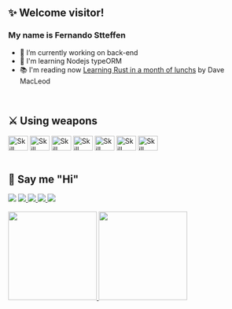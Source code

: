 ## ✨ Welcome visitor! 
### My name is Fernando Stteffen

- 🔭 I’m currently working on back-end
- 🌱 I'm learning Nodejs typeORM
- 📚 I'm reading now [Learning Rust in a month of lunchs](https://www.amazon.com.br/Learn-Month-Lunches-David-MacLeod/dp/1633438236) by Dave MacLeod 
<br />

## ⚔ Using weapons 
<div style="display: inline_block;">
 <img align="center" height="30" width="40" alt="Skill html"src="https://cdn.jsdelivr.net/gh/devicons/devicon/icons/html5/html5-original.svg" />
 <img align="center" height="30" width="40" alt="Skill css"src="https://cdn.jsdelivr.net/gh/devicons/devicon/icons/css3/css3-original.svg" />
 <img align="center" height="30" width="40" alt="Skill nodejs"src="https://cdn.jsdelivr.net/gh/devicons/devicon/icons/nodejs/nodejs-original.svg" />
 <img align="center" height="30" width="40" alt="Skill python" src="https://cdn.jsdelivr.net/gh/devicons/devicon/icons/python/python-original.svg" />
 <img align="center" height="30" width="40" alt="Skill php" src="https://cdn.jsdelivr.net/gh/devicons/devicon/icons/php/php-plain.svg" />
 <img align="center" height="30" width="40" alt="Skill react" src="https://cdn.jsdelivr.net/gh/devicons/devicon/icons/react/react-original.svg" />
 <img align="center" height="30" width="40" alt="Skill debian based os's" src="https://cdn.jsdelivr.net/gh/devicons/devicon/icons/debian/debian-original.svg" />
</div>
<br />

## 🤝 Say me "Hi"
 <div>
  <a href="mailto:fernando.stteffen@gmail.com" target="_blank" alt="Fernando email link"> <img src="https://img.shields.io/badge/Gmail-D14836?style=for-the-badge&logo=gmail&logoColor=white" /></a>
  <a href="https://www.instagram.com/fernandostteffen/" target="_blank"  alt="Fernando Instagram link"><img src=https://img.shields.io/badge/Instagram-E4405F?style=for-the-badge&logo=instagram&logoColor=white  />
  <a href="https://www.linkedin.com/in/fernando-stteffen-9b9460210/" target="_blank"  alt="Fernando Linkedin link"><img src=https://img.shields.io/badge/LinkedIn-0077B5?style=for-the-badge&logo=linkedin&logoColor=white  />
  <a href="https://www.facebook.com/fernando.stteffen" target="_blank"  alt="Fernando Facebook link"><img src=https://img.shields.io/badge/Facebook-1877F2?style=for-the-badge&logo=facebook&logoColor=white  />
  <a href="https://twitter.com/FStteffen" target="_blank" alt="Fernando Twitter link"><img src=https://img.shields.io/badge/Twitter-1DA1F2?style=for-the-badge&logo=twitter&logoColor=white  />

  
</div>
<br /> 
<div>
 <a href="https://github.com/fernando-stteffen/fernando-stteffen">
  <img height="180em" src="https://github-readme-stats.vercel.app/api/top-langs/?username=fernando-stteffen&theme=algolia&layout=compact&count_private=true" />
  <img height="180em" src="https://github-readme-stats.vercel.app/api?username=fernando-stteffen&theme=algolia&count_private=true&show_icons=true" />
 </a>
</div>


